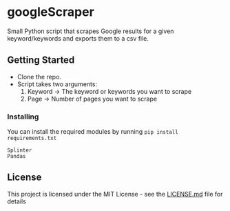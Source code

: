 # googleScraper

Small Python script that scrapes Google results for a given keyword/keywords and exports them to a csv file.

## Getting Started

* Clone the repo.
* Script takes two arguments:
    1. Keyword -> The keyword or keywords you want to scrape
    2. Page -> Number of pages you want to scrape

### Installing

You can install the required modules by running ```pip install requirements.txt```

```
Splinter
Pandas
```

## License

This project is licensed under the MIT License - see the [LICENSE.md](LICENSE.md) file for details

